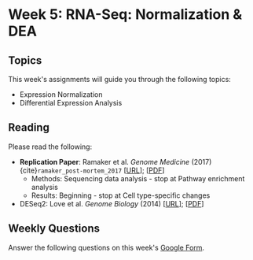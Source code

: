 # Week 5: RNA-Seq: Normalization & DEA

## Topics

This week's assignments will guide you through the following topics:
* Expression Normalization 
* Differential Expression Analysis

## Reading

Please read the following:
* **Replication Paper**: Ramaker et al. *Genome Medicine* (2017) {cite}`ramaker_post-mortem_2017` [[URL](https://genomemedicine.biomedcentral.com/articles/10.1186/s13073-017-0458-5)]; [[PDF](https://github.com/ShanEllis/capstone-genetics-domain/raw/master/papers/main-paper.pdf)]
    * Methods: Sequencing data analysis - stop at Pathway enrichment analysis 
    * Results: Beginning - stop at Cell type-specific changes
* DESeq2: Love et al. *Genome Biology* (2014) [[URL](https://genomebiology.biomedcentral.com/articles/10.1186/s13059-014-0550-8)]; [[PDF](https://github.com/ShanEllis/capstone-genetics-domain/raw/master/papers/week5/DESeq2.pdf)]
 

## Weekly Questions

Answer the following questions on this week's [Google Form](https://docs.google.com/forms/d/e/1FAIpQLSc7vXhsehco0IvbFuPftc6B4Hr4UbZx1vmSBDHiiQwV2zE5lQ/viewform?usp=sf_link).
 

